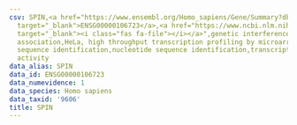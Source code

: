 ```yaml
---
csv: SPIN,<a href="https://www.ensembl.org/Homo_sapiens/Gene/Summary?db=core;g=ENSG00000106723"
  target="_blank">ENSG00000106723</a>,<a href="https://www.ncbi.nlm.nih.gov/pubmed/17216044"
  target="_blank"><i class="fas fa-file"></i></a>",genetic interference,functional
  association,HeLa, high throughput transcription profiling by microarray,nucleotide
  sequence identification,nucleotide sequence identification,transcriptional regulation,down-regulates
  activity
data_alias: SPIN
data_id: ENSG00000106723
data_numevidence: 1
data_species: Homo sapiens
data_taxid: '9606'
title: SPIN
---
```

